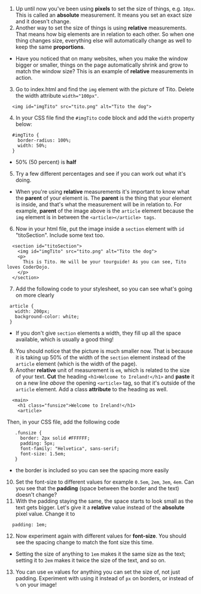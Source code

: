 1. Up until now you've been using **pixels** to set the size of things, e.g. `10px`. This is called an **absolute** measurement. It means you set an exact size and it doesn't change.
2. Another way to set the size of things is using **relative** measurements. That means how big elements are in relation to each other. So when one thing changes size, everything else will automatically change as well to keep the same **proportions**. 
 * Have you noticed that on many websites, when you make the window bigger or smaller, things on the page automatically shrink and grow to match the window size? This is an example of **relative** measurements in action.
3. Go to index.html and find the `img` element with the picture of Tito. Delete the width attribute `width="100px"`.
  ```
    <img id="imgTito" src="tito.png" alt="Tito the dog">
  ``` 
4. In your CSS file find the `#imgTito` code block and add the `width` property below:
  ```
    #imgTito {
      border-radius: 100%;
      width: 50%;
    }
  ```
 * 50% (50 percent) is **half**
5. Try a few different percentages and see if you can work out what it's doing.
 * When you're using **relative** measurements it's important to know what the **parent** of your element is. The **parent** is the thing that your element is inside, and that's what the measurement will be in relation to. For example, **parent** of the image above is the `article` element because the `img` element is in between the `<article></article> tags`.
6. Now in your html file, put the image inside a `section` element with `id` "titoSection". Include some text too. 
  ```
    <section id="titoSection">
      <img id="imgTito" src="tito.png" alt="Tito the dog">  		
      <p>
        This is Tito. He will be your tourguide! As you can see, Tito loves CoderDojo.
      </p>
    </section>
  ```
7. Add the following code to your stylesheet, so you can see what's going on more clearly
 ```
  article {
    width: 200px;
    background-color: white;
  }
 ```
 * If you don't give `section` elements a width, they fill up all the space available, which is usually a good thing!
8. You should notice that the picture is much smaller now. That is because it is taking up 50% of the width of the `section` element instead of the `article` element \(which is the width of the page\).
9. Another **relative** unit of measurement is `em`, which is related to the size of your text. **Cut** the heading `<h1>Welcome to Ireland!</h1>` and **paste** it on a new line _above_ the opening `<article>` tag, so that it's outside of the `article` element. Add a class **attribute** to the heading as well.
  ```
    <main>	
      <h1 class="funsize">Welcome to Ireland!</h1>
      <article>
  ```
 Then, in your CSS file, add the following code
 ```
    .funsize {
      border: 2px solid #FFFFFF;
      padding: 5px;
      font-family: "Helvetica", sans-serif;
      font-size: 1.5em;
    }
 ```
 * the border is included so you can see the spacing more easily
10. Set the font-size to different values for example `0.5em`, `2em`, `3em`, `4em`. Can you see that the **padding** (space between the border and the text) doesn't change?
11. With the padding staying the same, the space starts to look small as the text gets bigger. Let's give it a **relative** value instead of the **absolute** pixel value. Change it to
  ```
    padding: 1em;
  ```
12. Now experiment again with different values for **font-size**. You should see the spacing change to match the font size this time.
 * Setting the size of anything to `1em` makes it the same size as the text; setting it to `2em` makes it twice the size of the text, and so on.
13. You can use `em` values for anything you can set the size of, not just padding. Experiment with using it instead of `px` on borders, or instead of `%` on your image!

